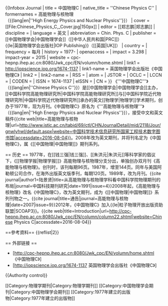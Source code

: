 {{Infobox Journal
| title        = 中国物理C
| native_title = ''Chinese Physics C''
| formernames  = 高能物理与核物理<br>（{{lang|en|''High Energy Physics and Nuclear Physics''}}）
| cover        = [[File:Chinese_Physics_C,_Cover.jpg|150px]]
| editor       = [[郑志鹏|郑志鹏]]
| discipline   = 
| language     = 英文
| abbreviation = Chin. Phys. C
| publisher    = [[中国物理学会|中国物理学会]]（[[中华人民共和国|PRC]]）<br>{{le|英国物理学会出版社|IOP Publishing}}（[[英国|UK]]）
| country      = 
| frequency    =  每月
| history      = 1977-
| openaccess   = 
| impact       = 3.298
| impact-year  = 2015
| website      = cpc-hepnp.ihep.ac.cn:8080/Jwk_cpc/EN/volumn/home.shtml
| link1        = http://iopscience.iop.org/1674-1137
| link1-name   = 英国物理学会出版社《中国物理C》
| link2        = 
| link2-name   = 
| RSS          = 
| atom         = 
| JSTOR        = 
| OCLC = 
| LCCN =
| CODEN = 
| ISSN = 1674-1137
| eISSN        = 
| CN           =
}}
《'''中国物理C'''》（{{lang|en|''Chinese Physics C''}}）是[[中国物理学会|中国物理学会]]主办，[[中国科学院高能物理研究所|中国科学院高能物理研究所]]与[[中国科学院近代物理研究所|中国科学院近代物理研究所]]承办的英文[[物理学|物理学]]学术期刊，创办于1977年，现为月刊。《中国物理C》原名为《'''高能物理与核物理'''》（{{lang|en|''High Energy Physics and Nuclear Physics''}}），接受中文和英文稿件<ref>{{cite web|title=高能物理与核物理|url=http://www.istic.ac.cn/tabid/69/ctl/CHNJournalDetail/mid/2118/Jour/gnwlyhwl/default.aspx|website=中国科学技术信息研究所国家工程技术数字图书馆|accessdate=2016-08-04}}</ref>。2008年改为英文期刊，并将刊名定为《中国物理C》，属《[[中国物理|中国物理]]》期刊系列。

== 历史 ==
1977年，在[[钱三强|钱三强]]、[[朱洪元|朱洪元]]等科学家的倡议下，《[[物理学报|物理学报]]》高能物理与核物理分支分出，单独创办双月刊《高能物理与核物理》。创刊时，该刊每期96页。1987年，增至144页。同年与美国阿勒顿公司合作，在海外出版英文版季刊，每期120页。1989年，改为月刊。<ref>{{cite journal|author1=陆景贤|title=从高能物理与核物理学科看中国科学院物理期刊的布局|journal=中国科技期刊研究|date=1991|issue=4}}</ref>2008年起，《高能物理与核物理》改名《中国物理C》，改为英文期刊，成为《[[中国物理|中国物理]]》系列刊物之一。<ref>{{cite journal|title=通告|journal=高能物理与核物理|date=2007|issue=9}}</ref>2012年，《中国物理C》加入{{le|粒子物理开放出版资助联盟|SCOAP3}}。<ref>{{cite web|title=Introduction|url=http://cpc-hepnp.ihep.ac.cn:8080/Jwk_cpc/EN/column/column22.shtml|website=Chinese Physics C|accessdate=2016-08-04}}</ref>

==參考資料==
{{reflist|2}}

== 外部链接 ==
* [http://cpc-hepnp.ihep.ac.cn:8080/Jwk_cpc/EN/volumn/home.shtml 《中国物理C》]
* [http://iopscience.iop.org/1674-1137 英国物理学会出版社《中国物理C》]

{{Authority control}}

[[Category:物理学期刊|Category:物理学期刊]]
[[Category:中国物理学会期刊|Category:中国物理学会期刊]]
[[Category:1977年建立的出版物|Category:1977年建立的出版物]]